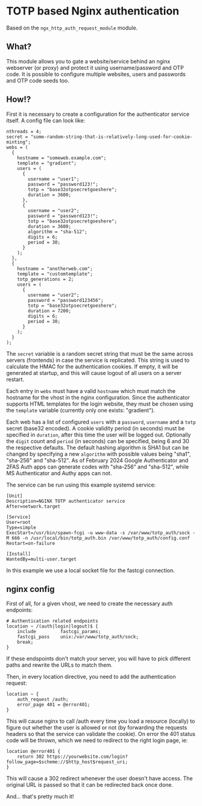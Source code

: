 
TOTP based Nginx authentication
===============================

Based on the `ngx_http_auth_request_module` module.

What?
-----

This module allows you to gate a website/service behind an nginx webserver
(or proxy) and protect it using username/password and OTP code.
It is possible to configure multiple websites, users and passwords and OTP
code seeds too.

How!?
-----

First it is necessary to create a configuration for the authenticator service
itself. A config file can look like:


```
nthreads = 4;
secret = "some-random-string-that-is-relatively-long-used-for-cookie-minting";
webs = (
  {
    hostname = "someweb.example.com";
    template = "gradient";
    users = (
      {
        username = "user1";
        password = "password123!";
        totp = "base32otpsecretgoeshere";
        duration = 3600;
      },
      {
        username = "user2";
        password = "password123!";
        totp = "base32otpsecretgoeshere";
        duration = 3600;
        algorithm = "sha-512";
        digits = 6;
        period = 30;
      }
    );
  },
  {
    hostname = "anotherweb.com";
    template = "customtemplate";
    totp_generations = 2;
    users = (
      {
        username = "user2";
        password = "password123456";
        totp = "base32otpsecretgoeshere";
        duration = 7200;
        digits = 6;
        period = 30;
      }
    );
  }
);
```

The `secret` variable is a random secret string that must be the same across
servers (frontends) in case the service is replicated. This string is used to
calculate the HMAC for the authentication cookies. If empty, it will be generated
at startup, and this will cause logout of all users on a server restart.

Each entry in `webs` must have a valid `hostname` which must match the hostname
for the vhost in the nginx configuration. Since the authenticator supports
HTML templates for the login website, they must be chosen using the `template`
variable (currently only one exists: "gradient").

Each web has a list of configured `users` with a `password`, `username` and a
`totp` secret (base32 encoded). A cookie validity period (in seconds) must be
specified in `duration`, after this time the user will be logged out.
Optionally the `digit` count and `period` (in seconds) can be specified, being
6 and 30 the respective defaults. The default hashing algorithm is SHA1 but can
be changed by specifying a new `algorithm` with possible values being "sha1",
"sha-256" and "sha-512". As of February 2024 Google Authenticator and 2FAS Auth 
apps can generate codes with "sha-256" and "sha-512", while MS Authenticator and
Authy apps can not.

The service can be run using this example systemd service:

```
[Unit]
Description=NGINX TOTP authenticator service
After=network.target

[Service]
User=root
Type=simple
ExecStart=/usr/bin/spawn-fcgi -u www-data -s /var/www/totp_auth/sock -M 666 -n /usr/local/bin/totp_auth.bin /var/www/totp_auth/config.conf
Restart=on-failure

[Install]
WantedBy=multi-user.target
```

In this example we use a local socket file for the fastcgi connection.


nginx config
------------

First of all, for a given vhost, we need to create the necessary auth endpoints:

```
# Authentication related endpoints
location ~ /(auth|login|logout)$ {
    include         fastcgi_params;
    fastcgi_pass    unix:/var/www/totp_auth/sock;
    break;
}
```

If these endspoints don't match your server, you will have to pick different
paths and rewrite the URLs to match them.

Then, in every location directive, you need to add the authentication request:

```
location ~ {
    auth_request /auth;
    error_page 401 = @error401;
}
```

This will cause nginx to call /auth every time you load a resource (locally)
to figure out whether the user is allowed or not (by forwarding the requests
headers so that the service can validate the cookie). On error the 401 status
code will be thrown, which we need to redirect to the right login page, ie:

```
location @error401 {
    return 302 https://yourwebsite.com/login?follow_page=$scheme://$http_host$request_uri;
}
```

This will cause a 302 redirect whenever the user doesn't have access. The
original URL is passed so that it can be redirected back once done.

And... that's pretty much it!


